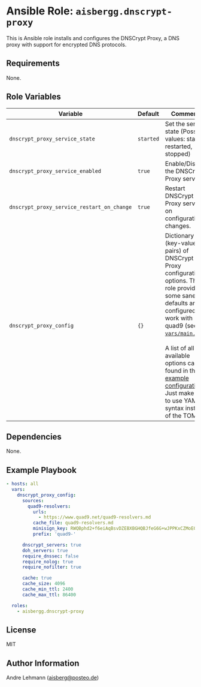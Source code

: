# Ansible Role: `aisbergg.dnscrypt-proxy`

This is Ansible role installs and configures the DNSCrypt Proxy, a DNS proxy with support for encrypted DNS protocols.

## Requirements

None.

## Role Variables

| Variable | Default | Comments |
|----------|---------|----------|
| `dnscrypt_proxy_service_state` | `started` | Set the service state (Possible values: started, restarted, stopped) |
| `dnscrypt_proxy_service_enabled` | `true` | Enable/Disable the DNSCrypt Proxy service |
| `dnscrypt_proxy_service_restart_on_change` | `true` | Restart DNSCrypt Proxy service on configuration changes. |
| `dnscrypt_proxy_config` | `{}` | Dictionary (key-value pairs) of DNSCrypt Proxy configuration options. The role provides some sane defaults and is configured to work with quad9 (see: [`vars/main.yml`](./vars/main.yml)).</br></br>A list of all available options can be found in the [example configuration](https://raw.githubusercontent.com/DNSCrypt/dnscrypt-proxy/master/dnscrypt-proxy/example-dnscrypt-proxy.toml). Just make sure to use YAML syntax instead of the TOML. |

## Dependencies

None.

## Example Playbook

```yaml
- hosts: all
  vars:
    dnscrypt_proxy_config:
      sources:
        quad9-resolvers:
          urls:
            - https://www.quad9.net/quad9-resolvers.md
          cache_file: quad9-resolvers.md
          minisign_key: RWQBphd2+f6eiAqBsvDZEBXBGHQBJfeG6G+wJPPKxCZMoEQYpmoysKUN
          prefix: 'quad9-'

      dnscrypt_servers: true
      doh_servers: true
      require_dnssec: false
      require_nolog: true
      require_nofilter: true

      cache: true
      cache_size: 4096
      cache_min_ttl: 2400
      cache_max_ttl: 86400

  roles:
    - aisbergg.dnscrypt-proxy
```

## License

MIT

## Author Information

Andre Lehmann (aisberg@posteo.de)
